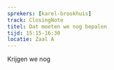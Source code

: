 ```yaml
---
sprekers: [karel-brookhuis]
track: ClosingNote
titel: Dat moeten we nog bepalen
tijd: 15:15-16:30
locatie: Zaal A
---
```

Krijgen we nog